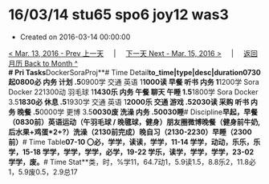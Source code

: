 # 16/03/14 stu65 spo6 joy12 was3

* Created on 2016-03-14 00:00:00

[&lt; Mar. 13, 2016 - Prev 上一天](d13.md)     \|     [下一天 Next - Mar. 15, 2016 &gt;](d15.md)     \|     [返回月历 Back to Month ^](index.md)   
**\# Pri Tasks**DockerSoraProj**\# Time Detail**to\_time\|type\|desc\|duration0730起0800必 内务 计划 .5**0900学 交通 英语 1**1000读 早餐 听书 内务 1**1200学 Sora Docker 221300动 羽毛球 1**1430乐 内务 午餐 聊天 午睡 1.5**1800学 Sora Docker 3.5**1830必 休息 .5**1930学 交通 英语 1**2000乐 交通 游戏 .52030读 采购 听书 内务 晚餐 .5**0000学 更博 3.5**0030废 洗澡 内务 .50030睡**\# Discipline**早起，早餐（0830前）英语运动（午羽毛球 / 晚毽球，健身）朋友圈微博晚餐（健身前牛奶, 后水果+鸡蛋\*2+?）洗澡（2130前完成）晚自习（2130-2230）早睡（2300前）**\# Time Table**07-10 〇必，学学，读读，学学，11-14 学学，动动，乐乐，乐学，15-18 学学，学学，学学，必学，19-22 学乐，读学，学学，学学，23-02 学学，废。**\# Time Stat**类，时，%学11，64.7动1，5.9读1.5，8.8乐2，11.8必1，5.9废0.5，2.9总17

